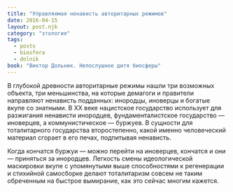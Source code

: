 ```yaml
---
title: "Управляемая ненависть авторитарных режимов"
date: 2016-04-15
layout: post.njk
category: "этология"
tags:
  - posts
  - biosfera
  - dolnik
book: "Виктор Дольник. Непослушное дитя биосферы"
---
```


В глубокой древности авторитарные режимы нашли три возможных объекта, три меньшинства, на которые демагоги и правители направляют ненависть подданных: инородцы, иноверцы и богатые вкупе со знатными. В XX веке нацистское государство использует для разжигания ненависти инородцев, фундаменталистское государство — иноверцев, а коммунистическое — буржуев. В сущности для тоталитарного государства второстепенно, какой именно человеческий материал сгорает в его печах, подпитывая ненависть.

Когда кончатся буржуи — можно перейти на иноверцев, кончатся и они — приняться за инородцев. Легкость смены идеологической маскировки вкупе с упомянутыми выше способностями к регенерации и стихийной самосборке делают тоталитаризм совсем не таким обреченным на быстрое вымирание, как это сейчас многим кажется.
